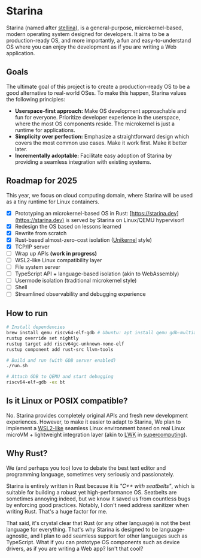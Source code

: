 # Starina

Starina (named after [stellina](https://en.wiktionary.org/wiki/stellina)), is a general-purpose, microkernel-based, modern operating system designed for developers. It aims to be a production-ready OS, and more importantly, a fun and easy-to-understand OS where you can enjoy the development as if you are writing a Web application.

## Goals

The ultimate goal of this project is to create a production-ready OS to be a good alternative to real-world OSes. To make this happen, Starina values the following principles:

- **Userspace-first approach:** Make OS development approachable and fun for everyone. Prioritize developer experience in the userspace, where the most OS components reside. The microkernel is just a runtime for applications.
- **Simplicity over perfection:** Emphasize a straightforward design which covers the most common use cases. Make it work first. Make it better later.
- **Incrementally adoptable:** Facilitate easy adoption of Starina by providing a seamless integration with existing systems.

## Roadmap for 2025

This year, we focus on cloud computing domain, where Starina will be used as a tiny runtime for Linux containers.

- [x] Prototyping an microkernel-based OS in Rust: [https://starina.dev](https://starina.dev) is served by Starina on Linux/QEMU hypervisor!
- [x] Redesign the OS based on lessons learned
- [x] Rewrite from scratch
- [x] Rust-based almost-zero-cost isolation ([Unikernel](https://en.wikipedia.org/wiki/Unikernel) style)
- [x] TCP/IP server
- [ ] Wrap up APIs **(work in progress)**
- [ ] WSL2-like Linux compatibility layer
- [ ] File system server
- [ ] TypeScript API + language-based isolation (akin to WebAssembly)
- [ ] Usermode isolation (traditional microkernel style)
- [ ] Shell
- [ ] Streamlined observability and debugging experience

## How to run

```bash
# Install dependencies
brew install qemu riscv64-elf-gdb # Ubuntu: apt install qemu gdb-multiarch
rustup override set nightly
rustup target add riscv64gc-unknown-none-elf
rustup component add rust-src llvm-tools

# Build and run (with GDB server enabled)
./run.sh

# Attach GDB to QEMU and start debugging
riscv64-elf-gdb -ex bt
```

## Is it Linux or POSIX compatible?

No. Starina provides completely original APIs and fresh new development experiences. However, to make it easier to adapt to Starina, We plan to implement a [WSL2-like](https://learn.microsoft.com/en-us/windows/wsl/about#what-is-wsl-2) seamless Linux environment based on real Linux microVM + lightweight integration layer (akin to [LWK](https://en.wikipedia.org/wiki/Lightweight_kernel_operating_system) in [supercomputing](https://link.springer.com/book/10.1007/978-981-13-6624-6)).

## Why Rust?

We (and perhaps you too) love to debate the best text editor and programming language, sometimes very seriously and passionately.

Starina is entirely written in Rust because it is *"C++ with seatbelts"*, which is suitable for building a robust yet high-performance OS. Seatbelts are sometimes annoying indeed, but we know it saved us from countless bugs by enforcing good practices. Notably, I don't need address sanitizer when writing Rust. That's a huge factor for me.

That said, it's crystal clear that Rust (or any other language) is not the best language for everything. That's why Starina is designed to be language-agnostic, and I plan to add seamless support for other languages such as TypeScript. What if you can prototype OS components such as device drivers, as if you are writing a Web app? Isn't that cool?
